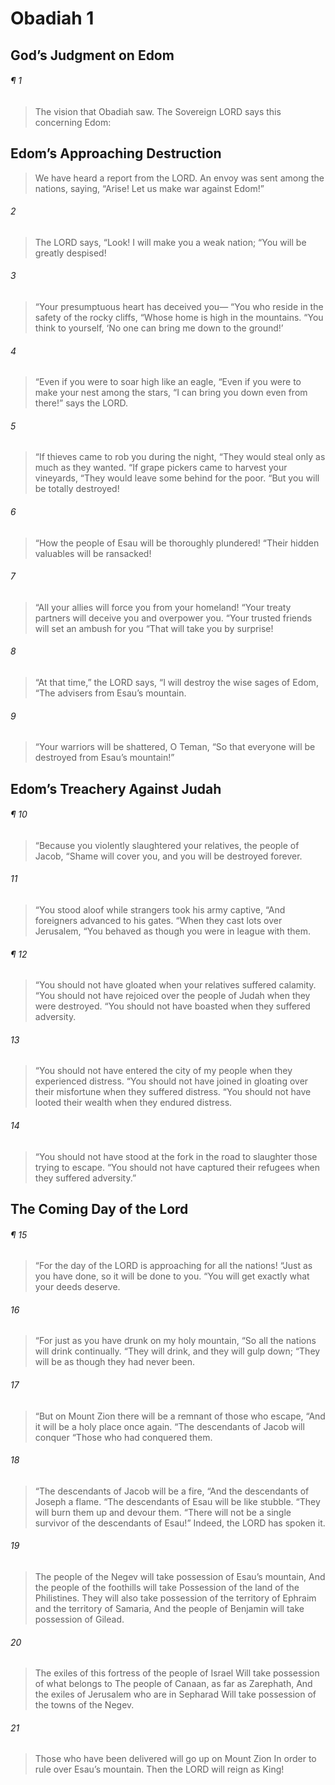 # Obadiah 1
## God’s Judgment on Edom
###### ¶ 1
> The vision that Obadiah saw.
> The Sovereign LORD says this concerning Edom:
## Edom’s Approaching Destruction
> We have heard a report from the LORD.
> An envoy was sent among the nations, saying,
> “Arise! Let us make war against Edom!”
###### 2
> The LORD says, “Look! I will make you a weak nation;
> “You will be greatly despised!
###### 3
> “Your presumptuous heart has deceived you—
> “You who reside in the safety of the rocky cliffs,
> “Whose home is high in the mountains.
> “You think to yourself,
> ‘No one can bring me down to the ground!’
###### 4
> “Even if you were to soar high like an eagle,
> “Even if you were to make your nest among the stars,
> “I can bring you down even from there!” says the LORD.
###### 5
> “If thieves came to rob you during the night,
> “They would steal only as much as they wanted.
> “If grape pickers came to harvest your vineyards,
> “They would leave some behind for the poor.
> “But you will be totally destroyed!
###### 6
> “How the people of Esau will be thoroughly plundered!
> “Their hidden valuables will be ransacked!
###### 7
> “All your allies will force you from your homeland!
> “Your treaty partners will deceive you and overpower you.
> “Your trusted friends will set an ambush for you
> “That will take you by surprise!
###### 8
> “At that time,” the LORD says,
> “I will destroy the wise sages of Edom,
> “The advisers from Esau’s mountain.
###### 9
> “Your warriors will be shattered, O Teman,
> “So that everyone will be destroyed from Esau’s mountain!”
## Edom’s Treachery Against Judah
###### ¶ 10
> “Because you violently slaughtered your relatives, the people of Jacob,
> “Shame will cover you, and you will be destroyed forever.
###### 11
> “You stood aloof while strangers took his army captive,
> “And foreigners advanced to his gates.
> “When they cast lots over Jerusalem,
> “You behaved as though you were in league with them.
###### ¶ 12
> “You should not have gloated when your relatives suffered calamity.
> “You should not have rejoiced over the people of Judah when they were destroyed.
> “You should not have boasted when they suffered adversity.
###### 13
> “You should not have entered the city of my people when they experienced distress.
> “You should not have joined in gloating over their misfortune when they suffered distress.
> “You should not have looted their wealth when they endured distress.
###### 14
> “You should not have stood at the fork in the road to slaughter those trying to escape.
> “You should not have captured their refugees when they suffered adversity.”
## The Coming Day of the Lord
###### ¶ 15
> “For the day of the LORD is approaching for all the nations!
> “Just as you have done, so it will be done to you.
> “You will get exactly what your deeds deserve.
###### 16
> “For just as you have drunk on my holy mountain,
> “So all the nations will drink continually.
> “They will drink, and they will gulp down;
> “They will be as though they had never been.
###### 17
> “But on Mount Zion there will be a remnant of those who escape,
> “And it will be a holy place once again.
> “The descendants of Jacob will conquer
> “Those who had conquered them.
###### 18
> “The descendants of Jacob will be a fire,
> “And the descendants of Joseph a flame.
> “The descendants of Esau will be like stubble.
> “They will burn them up and devour them.
> “There will not be a single survivor of the descendants of Esau!”
> Indeed, the LORD has spoken it.
###### 19
> The people of the Negev will take possession of Esau’s mountain,
> And the people of the foothills will take
> Possession of the land of the Philistines.
> They will also take possession of the territory of Ephraim and the territory of Samaria,
> And the people of Benjamin will take possession of Gilead.
###### 20
> The exiles of this fortress of the people of Israel
> Will take possession of what belongs to
> The people of Canaan, as far as Zarephath,
> And the exiles of Jerusalem who are in Sepharad
> Will take possession of the towns of the Negev.
###### 21
> Those who have been delivered will go up on Mount Zion
> In order to rule over Esau’s mountain.
> Then the LORD will reign as King!
